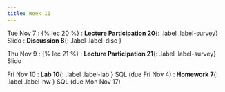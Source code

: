 ```yaml
---
title: Week 11
---
```


Tue Nov 7
: {% lec 20 %}
    <!-- : [Note 19](https://ds100.org/course-notes/inference_causality/inference_causality.html) -->
: **Lecture Participation 20**{: .label .label-survey} Slido
: **Discussion 8**{: .label .label-disc } 

Thu Nov 9
: {% lec 21 %}
    <!-- : [Note 20](https://ds100.org/course-notes/sql_I/sql_I.html) -->
: **Lecture Participation 21**{: .label .label-survey} Slido

Fri Nov 10
: **Lab 10**{: .label .label-lab } SQL (due Fri Nov 4)
: **Homework 7**{: .label .label-hw } SQL (due Mon Nov 17)